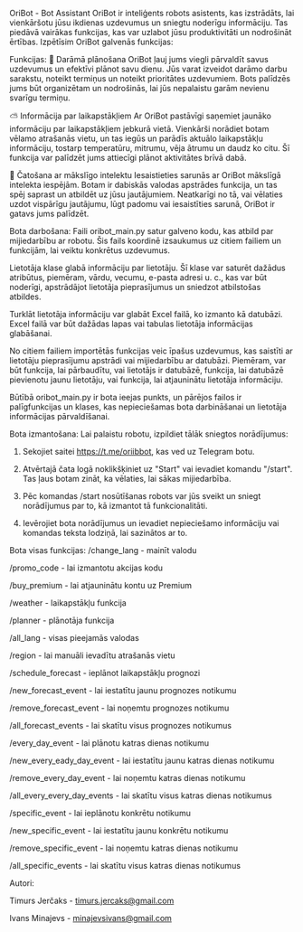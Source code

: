 OriBot - Bot Assistant
OriBot ir inteliģents robots asistents, kas izstrādāts, lai vienkāršotu jūsu ikdienas uzdevumus un sniegtu noderīgu informāciju. Tas piedāvā vairākas funkcijas, kas var uzlabot jūsu produktivitāti un nodrošināt ērtības. Izpētīsim OriBot galvenās funkcijas:



Funkcijas:
📝 Darāmā plānošana
OriBot ļauj jums viegli pārvaldīt savus uzdevumus un efektīvi plānot savu dienu. Jūs varat izveidot darāmo darbu sarakstu, noteikt termiņus un noteikt prioritātes uzdevumiem. Bots palīdzēs jums būt organizētam un nodrošinās, lai jūs nepalaistu garām nevienu svarīgu termiņu.

⛅️ Informācija par laikapstākļiem
Ar OriBot pastāvīgi saņemiet jaunāko informāciju par laikapstākļiem jebkurā vietā. Vienkārši norādiet botam vēlamo atrašanās vietu, un tas iegūs un parādīs aktuālo laikapstākļu informāciju, tostarp temperatūru, mitrumu, vēja ātrumu un daudz ko citu. Šī funkcija var palīdzēt jums attiecīgi plānot aktivitātes brīvā dabā.

💬 Čatošana ar mākslīgo intelektu
Iesaistieties sarunās ar OriBot mākslīgā intelekta iespējām. Botam ir dabiskās valodas apstrādes funkcija, un tas spēj saprast un atbildēt uz jūsu jautājumiem. Neatkarīgi no tā, vai vēlaties uzdot vispārīgu jautājumu, lūgt padomu vai iesaistīties sarunā, OriBot ir gatavs jums palīdzēt.



Bota darbošana:
Faili oribot_main.py satur galveno kodu, kas atbild par mijiedarbību ar robotu. Šis fails koordinē izsaukumus uz citiem failiem un funkcijām, lai veiktu konkrētus uzdevumus.

Lietotāja klase glabā informāciju par lietotāju. Šī klase var saturēt dažādus atribūtus, piemēram, vārdu, vecumu, e-pasta adresi u. c., kas var būt noderīgi, apstrādājot lietotāja pieprasījumus un sniedzot atbilstošas atbildes.

Turklāt lietotāja informāciju var glabāt Excel failā, ko izmanto kā datubāzi. Excel failā var būt dažādas lapas vai tabulas lietotāja informācijas glabāšanai.

No citiem failiem importētās funkcijas veic īpašus uzdevumus, kas saistīti ar lietotāju pieprasījumu apstrādi vai mijiedarbību ar datubāzi. Piemēram, var būt funkcija, lai pārbaudītu, vai lietotājs ir datubāzē, funkcija, lai datubāzē pievienotu jaunu lietotāju, vai funkcija, lai atjauninātu lietotāja informāciju.

Būtībā oribot_main.py ir bota ieejas punkts, un pārējos failos ir palīgfunkcijas un klases, kas nepieciešamas bota darbināšanai un lietotāja informācijas pārvaldīšanai.



Bota izmantošana:
Lai palaistu robotu, izpildiet tālāk sniegtos norādījumus:
1) Sekojiet saitei https://t.me/oriibbot, kas ved uz Telegram botu.

2) Atvērtajā čata logā noklikšķiniet uz "Start" vai ievadiet komandu "/start". Tas ļaus botam zināt, ka vēlaties, lai sākas mijiedarbība.

3) Pēc komandas /start nosūtīšanas robots var jūs sveikt un sniegt norādījumus par to, kā izmantot tā funkcionalitāti.

4) Ievērojiet bota norādījumus un ievadiet nepieciešamo informāciju vai komandas teksta lodziņā, lai sazinātos ar to.



Bota visas funkcijas:
/change_lang - mainīt valodu

/promo_code - lai izmantotu akcijas kodu

/buy_premium - lai atjauninātu kontu uz Premium

/weather - laikapstākļu funkcija

/planner - plānotāja funkcija

/all_lang - visas pieejamās valodas

/region - lai manuāli ievadītu atrašanās vietu 

/schedule_forecast - ieplānot laikapstākļu prognozi

/new_forecast_event - lai iestatītu jaunu prognozes notikumu

/remove_forecast_event - lai noņemtu prognozes notikumu

/all_forecast_events - lai skatītu visus prognozes notikumus

/every_day_event - lai plānotu katras dienas notikumu

/new_every_eady_day_event - lai iestatītu jaunu katras dienas notikumu

/remove_every_day_event - lai noņemtu katras dienas notikumu

/all_every_every_day_events - lai skatītu visus katras dienas notikumus

/specific_event - lai ieplānotu konkrētu notikumu

/new_specific_event - lai iestatītu jaunu konkrētu notikumu

/remove_specific_event - lai noņemtu katras dienas notikumu

/all_specific_events - lai skatītu visus katras dienas notikumus



Autori:

Timurs Jerčaks - timurs.jercaks@gmail.com

Ivans Minajevs - minajevsivans@gmail.com



